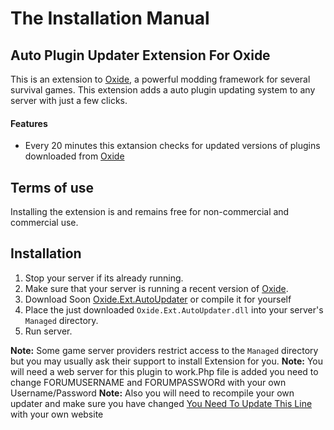 # The Installation Manual
## Auto Plugin Updater Extension For Oxide
This is an extension to [Oxide](http://www.oxidemod.org), a powerful modding framework for several survival games.
This extension adds a auto plugin updating system to any server with just a few clicks.

#### Features
* Every 20 minutes this extansion checks for updated versions of plugins downloaded from [Oxide](http://www.oxidemod.org)

## Terms of use
Installing the extension is and remains free for non-commercial and commercial use.

## Installation
1. Stop your server if its already running.
2. Make sure that your server is running a recent version of [Oxide](http://www.oxidemod.org/downloads/).
3. Download Soon [Oxide.Ext.AutoUpdater](http://oxidemod.org/extensions/auto-plugin-updater.1845/) or compile it for yourself
4. Place the just downloaded `Oxide.Ext.AutoUpdater.dll` into your server's `Managed` directory.
5. Run server.

**Note:** Some game server providers restrict access to the `Managed` directory but you may usually ask their support to install Extension for you.
**Note:** You will need a web server for this plugin to work.Php file is added you need to change FORUMUSERNAME and FORUMPASSWORd with your own Username/Password
**Note:** Also you will need to recompile your own updater and make sure you have changed [You Need To Update This Line](https://github.com/Feramor/Oxide.Ext.AutoUpdater/blob/master/Oxide.Ext.AutoUpdater/Libraries/AutoUpdater.cs#L125) with your own website
